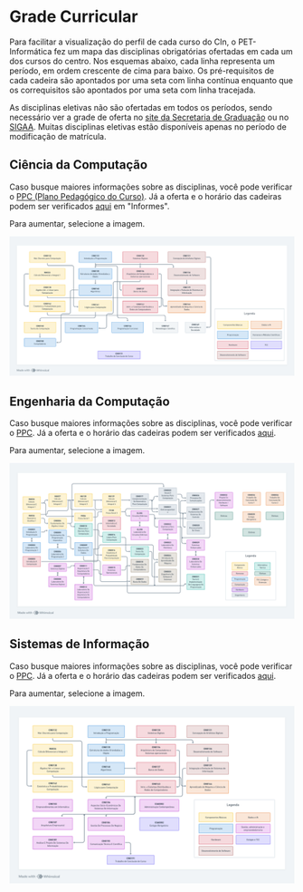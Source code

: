 # Grade Curricular

Para facilitar a visualização do perfil de cada curso do CIn, o PET-Informática fez um mapa das disciplinas obrigatórias ofertadas em cada um dos cursos do centro. Nos esquemas abaixo, cada linha representa um período, em ordem crescente de cima para baixo. Os pré-requisitos de cada cadeira são apontados por uma seta com linha contínua enquanto que os correquisitos são apontados por uma seta com linha tracejada.

As disciplinas eletivas não são ofertadas em todos os períodos, sendo necessário ver a grade de oferta no [site da Secretaria de Graduação](https://sites.google.com/site/secgradcin/home) ou no [SIGAA](https://sigaa.ufpe.br/). Muitas disciplinas eletivas estão disponíveis apenas no período de modificação de matrícula.

## Ciência da Computação

Caso busque maiores informações sobre as disciplinas, você pode verificar o [PPC (Plano Pedagógico do Curso)](https://drive.google.com/file/d/1sfFibExh-Zc-diRYIG0oVkxfEO-uuTKW/view). Já a oferta e o horário das cadeiras podem ser verificados [aqui](https://secgrad.cin.ufpe.br/) em "Informes".

Para aumentar, selecione a imagem.

<a href="assets/img/perfil-curricular-cc.png">

<img alt="Perfil Curricular de Ciência da Computação" src="assets/img/perfil-curricular-cc.png">
</a>

## Engenharia da Computação

Caso busque maiores informações sobre as disciplinas, você pode verificar o [PPC](https://drive.google.com/file/d/1OviaeY9QZGlXYxiH2yVQYeG26Izttj-L/view). Já a oferta e o horário das cadeiras podem ser verificados [aqui](https://secgrad.cin.ufpe.br/).

Para aumentar, selecione a imagem.

<a href="assets/img/perfil-curricular-ec.png">

<img alt="Perfil Curricular de Engenharia da Computação" src="assets/img/perfil-curricular-ec.png">
</a>

## Sistemas de Informação

Caso busque maiores informações sobre as disciplinas, você pode verificar o [PPC](https://drive.google.com/file/d/17_fnuoF80n8BPino4HtFlpjypcc6DxvP/view). Já a oferta e o horário das cadeiras podem ser verificados [aqui](https://secgrad.cin.ufpe.br/).

Para aumentar, selecione a imagem.

<a href="assets/img/perfil-curricular-si.png">
<img alt="Perfil Curricular de Sistemas de Informação" src="assets/img/perfil-curricular-si.png">
</a>
